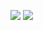 ![](https://github-readme-stats.vercel.app/api?username=michelml&include_all_commits=true&show_icons=true&count_private=true&hide_title=true) ![](https://github-readme-stats.vercel.app/api/top-langs/?username=michelml&hide=html,jupyter%20notebook&layout=compact&hide_title=true&card_width=495)
